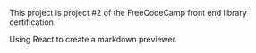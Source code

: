 This project is project #2 of the FreeCodeCamp front end library certification.

Using React to create a markdown previewer.
